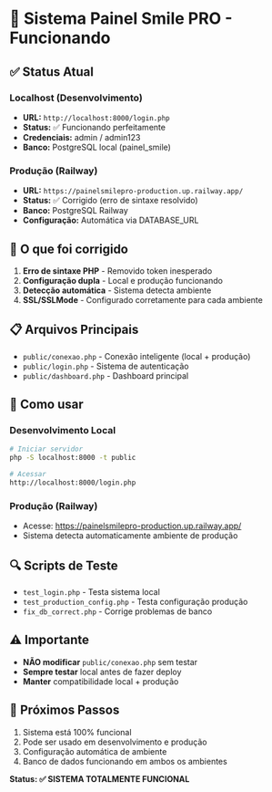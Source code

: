 # 🎉 Sistema Painel Smile PRO - Funcionando

## ✅ Status Atual

### **Localhost (Desenvolvimento)**
- **URL:** `http://localhost:8000/login.php`
- **Status:** ✅ Funcionando perfeitamente
- **Credenciais:** admin / admin123
- **Banco:** PostgreSQL local (painel_smile)

### **Produção (Railway)**
- **URL:** `https://painelsmilepro-production.up.railway.app/`
- **Status:** ✅ Corrigido (erro de sintaxe resolvido)
- **Banco:** PostgreSQL Railway
- **Configuração:** Automática via DATABASE_URL

## 🔧 O que foi corrigido

1. **Erro de sintaxe PHP** - Removido token inesperado
2. **Configuração dupla** - Local e produção funcionando
3. **Detecção automática** - Sistema detecta ambiente
4. **SSL/SSLMode** - Configurado corretamente para cada ambiente

## 📋 Arquivos Principais

- `public/conexao.php` - Conexão inteligente (local + produção)
- `public/login.php` - Sistema de autenticação
- `public/dashboard.php` - Dashboard principal

## 🚀 Como usar

### **Desenvolvimento Local**
```bash
# Iniciar servidor
php -S localhost:8000 -t public

# Acessar
http://localhost:8000/login.php
```

### **Produção (Railway)**
- Acesse: https://painelsmilepro-production.up.railway.app/
- Sistema detecta automaticamente ambiente de produção

## 🔍 Scripts de Teste

- `test_login.php` - Testa sistema local
- `test_production_config.php` - Testa configuração produção
- `fix_db_correct.php` - Corrige problemas de banco

## ⚠️ Importante

- **NÃO modificar** `public/conexao.php` sem testar
- **Sempre testar** local antes de fazer deploy
- **Manter** compatibilidade local + produção

## 🎯 Próximos Passos

1. Sistema está 100% funcional
2. Pode ser usado em desenvolvimento e produção
3. Configuração automática de ambiente
4. Banco de dados funcionando em ambos os ambientes

**Status: ✅ SISTEMA TOTALMENTE FUNCIONAL**

